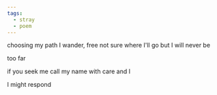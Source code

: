 ```yaml
---
tags:
  - stray
  - poem
---
```

choosing my path
I wander, free
not sure where I'll go
but I will never be

too far

if you seek me
call my name
with care and I

I might respond